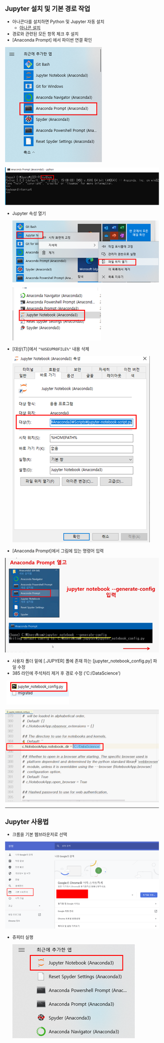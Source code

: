 ##  Jupyter 설치 및 기본 경로 작업

- 아나콘다를 설치하면 Python 및 Jupyter 자동 설치
  - [아나콘 설치](https://www.anaconda.com/)
- 경로와 관련된 모든 항목 체크 후 설치 
- [Anaconda Prompt] 에서 파이썬 연결 확인

![image-20210711172135868](picture/image-20210711172135868.png)

![image-20210711172236523](picture/image-20210711172236523.png)



- Jupyter 속성 열기

  ![image-20210711172438334](picture/image-20210711172438334.png)

  ![image-20210711172636393](picture/image-20210711172636393.png)

- [대상(T)]에서 ``"%USEUPROFILE%"`` 내용 삭제

  ![image-20210711172828560](picture/image-20210711172828560.png)

- [Anaconda Prompt]에서 그림에 있는 명령어 입력

![image-20210711172945961](picture/image-20210711172945961.png)



-  사용자 폴더 밑에 [.JUPYER] 폴에 존재 하는 [jupyter_notebook_config.py] 파일 수정
  - 385 라인에 주석처리 제거 후 경로 수정 ('C:/DataScience')

![image-20210711173111419](picture/image-20210711173111419.png)

![image-20210711173411544](picture/image-20210711173411544.png)

---

## Jupyter 사용법

- 크롬을 기본 웹브라운저로 선택

![image-20210707192929310](picture/image-20210707192929310.png)

- 쥬피터 실행

  ![image-20210707193013033](picture/image-20210707193013033.png)

